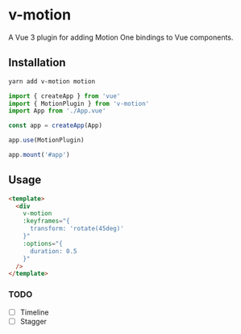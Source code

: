 # v-motion

A Vue 3 plugin for adding Motion One bindings to Vue components.

## Installation

```sh
yarn add v-motion motion
```

```ts
import { createApp } from 'vue'
import { MotionPlugin } from 'v-motion'
import App from './App.vue'

const app = createApp(App)

app.use(MotionPlugin)

app.mount('#app')
```

## Usage

```html
<template>
  <div
    v-motion
    :keyframes="{
      transform: 'rotate(45deg)'
    }"
    :options="{
      duration: 0.5
    }"
  />
</template>
```

### TODO
- [ ] Timeline
- [ ] Stagger